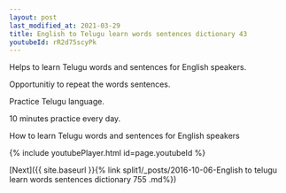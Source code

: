 ```yaml
---
layout: post
last_modified_at: 2021-03-29
title: English to Telugu learn words sentences dictionary 43 
youtubeId: rR2d75scyPk
---
```

 
 
Helps to learn Telugu words and sentences for English speakers.

Opportunitiy to repeat the words sentences. 

Practice Telugu language. 
 
10 minutes practice every day. 
 
How to learn Telugu words and sentences for English speakers 
 
{% include youtubePlayer.html id=page.youtubeId %}
 
 
[Next]({{ site.baseurl }}{% link  split1/_posts/2016-10-06-English to telugu learn words sentences dictionary 755 .md%})
 
